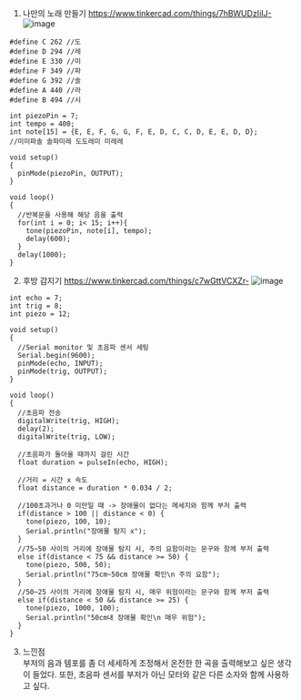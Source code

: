 1. 나만의 노래 만들기
https://www.tinkercad.com/things/7hBWUDzIiIJ-
![image](https://github.com/sejongsmarcle/2024_Spring_SMARCLE_Snaegi_Study/assets/146776617/563501aa-e5e4-4cea-89d0-8d7a2dafc887)
```
#define C 262 //도
#define D 294 //레
#define E 330 //미
#define F 349 //파
#define G 392 //솔
#define A 440 //라
#define B 494 //시

int piezoPin = 7;
int tempo = 400;
int note[15] = {E, E, F, G, G, F, E, D, C, C, D, E, E, D, D};
//미미파솔 솔파미레 도도레미 미레레

void setup()
{
  pinMode(piezoPin, OUTPUT);
}

void loop()
{
  //반복문을 사용해 해당 음을 출력
  for(int i = 0; i< 15; i++){
  	tone(piezoPin, note[i], tempo);
    delay(600);
  }
  delay(1000);
}
```

2. 후방 감지기
https://www.tinkercad.com/things/c7wGttVCXZr-
![image](https://github.com/sejongsmarcle/2024_Spring_SMARCLE_Snaegi_Study/assets/146776617/169445c0-63be-4809-a379-123885ab0dfc)
```
int echo = 7; 
int trig = 8;
int piezo = 12;

void setup()
{
  //Serial monitor 및 초음파 센서 세팅
  Serial.begin(9600);
  pinMode(echo, INPUT);
  pinMode(trig, OUTPUT);
}

void loop()
{
  //초음파 전송
  digitalWrite(trig, HIGH);
  delay(2);
  digitalWrite(trig, LOW);

  //초음파가 돌아올 때까지 걸린 시간
  float duration = pulseIn(echo, HIGH);

  //거리 = 시간 x 속도
  float distance = duration * 0.034 / 2;

  //100초과거나 0 미만일 때 -> 장애물이 없다는 메세지와 함께 부저 출력
  if(distance > 100 || distance < 0) {
    tone(piezo, 100, 10);
    Serial.println("장애물 탐지 x");
  }
  //75~50 사이의 거리에 장애물 탐지 시, 주의 요함이라는 문구와 함께 부저 출력
  else if(distance < 75 && distance >= 50) {
    tone(piezo, 500, 50);
    Serial.println("75cm~50cm 장애물 확인\n 주의 요함");
  }
  //50~25 사이의 거리에 장애물 탐지 시, 매우 위험이라는 문구와 함께 부저 출력
  else if(distance < 50 && distance >= 25) {
    tone(piezo, 1000, 100);
    Serial.println("50cm내 장애물 확인\n 매우 위험");
  }
}
  ```
3. 느낀점    
   부저의 음과 템포를 좀 더 세세하게 조정해서 온전한 한 곡을 출력해보고 싶은 생각이 들었다. 또한, 초음파 센서를 부저가 아닌 모터와 같은 다른 소자와 함께 사용하고 싶다.
